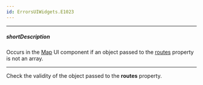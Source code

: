 ```yaml
---
id: ErrorsUIWidgets.E1023
---
```

---
##### shortDescription
Occurs in the [Map](/api-reference/10%20UI%20Components/dxMap '/Documentation/ApiReference/UI_Components/dxMap/') UI component if an object passed to the [routes](/api-reference/10%20UI%20Components/dxMap/1%20Configuration/routes '/Documentation/ApiReference/UI_Components/dxMap/Configuration/#routes') property is not an array.

---
Check the validity of the object passed to the **routes** property.